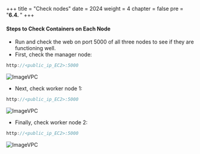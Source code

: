 +++
title = "Check nodes"
date = 2024
weight = 4
chapter = false
pre = "<b>6.4. </b>"
+++



#### Steps to Check Containers on Each Node

- Run and check the web on port 5000 of all three nodes to see if they are functioning well.
- First, check the manager node:

```js
http://<public_ip_EC2>:5000
```

![ImageVPC](/images/6-DockerCompose/4-Check/DockerCompose-Check-NodeManage.png?width=50pc)

- Next, check worker node 1:
  
```js
http://<public_ip_EC2>:5000
```

![ImageVPC](/images/6-DockerCompose/4-Check/DockerCompose-Check-Node1.png?width=50pc)

- Finally, check worker node 2:

```js
http://<public_ip_EC2>:5000
```

![ImageVPC](/images/6-DockerCompose/4-Check/DockerCompose-Check-Node2.png?width=50pc)